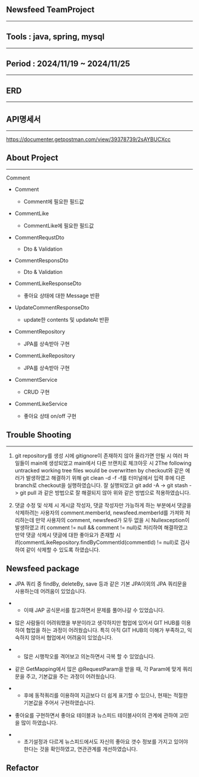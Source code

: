 Newsfeed TeamProject
---
---
Tools : java, spring, mysql
---
---
Period : 2024/11/19 ~ 2024/11/25
---
---
ERD
---
---

API명세서
---
---
https://documenter.getpostman.com/view/39378739/2sAYBUCXcc

About Project
---
---
Comment
- Comment
    - Comment에 필요한 필드값
  

- CommentLike
    - CommentLike에 필요한 필드값
  

- CommentRequstDto
    - Dto & Validation
  

- CommentResponsDto
    - Dto & Validation
  

- CommentLikeResponseDto
    - 좋아요 상태에 대한 Message 반환
  

- UpdateCommentResponseDto
    - update한 contents 및 updateAt 반환 
  

- CommentRepository
    - JPA를 상속받아 구현


- CommentLikeRepository
    - JPA를 상속받아 구현


- CommentService
    - CRUD 구현 


- CommentLikeService
    - 좋아요 상태 on/off 구현


Trouble Shooting
---
---
1. git repository를 생성 시에 gitignore이 존재하지 않아 올라가면 안될 시 여러 파일들이 main에 생성되었고 main에서 다른 브랜치로 체크아웃 시
   2The following untracked working tree files would be overwritten by checkout와 같은 에러가 발생하였고 해결하기 위해 git clean -d -f -f를 터미널에서 입력 후에 다른 branch로 checkout을 실행하였습니다. 잘 실행되었고 git add -A -> git stash -> git pull 과 같은 방법으로 잘 해결되지 않아 위와 같은 방법으로 적용하였습니다.


2. 댓글 수정 및 삭제 시 게시글 작성자, 댓글 작성자만 가능하게 하는 부분에서 댓글을 삭제하려는 사용자의 comment.memberId, newsfeed.memberId를 가져와 처리하는데 만약 사용자의 comment, newsfeed가 모두 없을 시  Nullexception이 발생하였고 if( comment != null && comment != null)로 처리하여 해결하였고 만약 댓글 삭제시 댓글에 대한 좋아요가 존재할 시 if(commentLikeRepository.findByCommentId(commentId) != null)로 검사하여 같이 삭제할 수 있도록 하였습니다.


## Newsfeed package
* JPA 쿼리 중 findBy, deleteBy, save 등과 같은 기본 JPA이외의 JPA 쿼리문을 사용하는데 어려움이 있었습니다.
* * 이때 JAP 공식문서를 참고하면서 문제를 풀어나갈 수 있었습니다.

* 많은 사람들이 어려워했을 부분이라고 생각하지만 협업에 있어서 GIT HUB를 이용하여 협업을 하는 과정이 어려웠습니다. 특히 아직 GIT HUB의 이해가 부족하고, 익숙하지 않아서 협업에서 어려움이 있었습니다.
* * 많은 시행착오를 격어보고 의논하면서 극복 할 수 있었습니다.

* 같은 GetMapping에서 많은 @RequestParam을 받을 때, 각 Param에 맞게 쿼리문을 주고, 기본값을 주는 과정이 어려웠습니다.
* * 후에 동적쿼리를 이용하여 지금보다 더 쉽게 표기할 수 있으나, 현재는 적절한 기본값을 주어서 구현하였습니다.

* 좋아요를 구현하면서 좋아요 테이블과 뉴스피드 테이블사이의 관계에 관하여 고민을 많이 하였습니다.
* * 초기설정과 다르게 뉴스피드에서도 자신의 좋아요 갯수 정보를 가지고 있어야한다는 것을 확인하였고, 연관관계를 개선하였습니다.

Refactor
---
